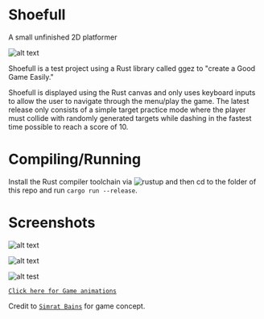 # Shoefull
A small unfinished 2D platformer

![alt text](https://i.imgur.com/Ykqcvyf.png)

Shoefull is a test project using a Rust library called ggez to "create a Good Game Easily."

Shoefull is displayed using the Rust canvas and only uses keyboard inputs to allow the user to navigate through the menu/play the game. The latest release only consists of a simple target practice mode where the player must collide with randomly generated targets while dashing in the fastest time possible to reach a score of 10.

# Compiling/Running

Install the Rust compiler toolchain via ![```rustup```](https://rustup.rs/) and then cd to the folder of this repo and run ```cargo run --release```.

# Screenshots
![alt text](https://i.imgur.com/fRplxM3.png)

![alt text](https://i.imgur.com/dO0d1GU.png)

![alt test](https://i.imgur.com/xBav025.png)

[```Click here for Game animations```](https://www.piskelapp.com/user/5510105074761728/public)

Credit to [```Simrat Bains```](https://github.com/Simratt) for game concept.

